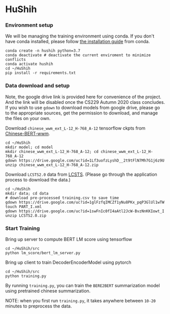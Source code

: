 # HuShih

### Environment setup

We will be managing the training environment using conda. If you don't have conda installed, please follow [the installation guide](https://docs.conda.io/projects/conda/en/latest/user-guide/install/index.html) from conda.

```
conda create -n hushih python=3.7
conda deactivate # deactivate the current enviroment to minimize conflicts
conda activate hushih
cd ~/HuShih
pip install -r requirements.txt
```

### Data download and setup

Note, the google drive link is provided here for convenience of the project. And the link will be disabled once the CS229 Autumn 2020 class concludes. If you wish to use `gdown` to download models from google drive, please go to the appropriate sources, get the permission to download, and manage the files on your own.

Download `chinese_wwm_ext_L-12_H-768_A-12` tensorflow ckpts from [Chinese-BERT-wwm](https://github.com/ymcui/Chinese-BERT-wwm).

```
cd ~/HuShih
mkdir model; cd model
mkdir chinese_wwm_ext_L-12_H-768_A-12; cd chinese_wwm_ext_L-12_H-768_A-12
gdown https://drive.google.com/uc?id=1Lf3uofzLyshD__2t9tFlN7Mh7G1j6z9U
unzip chinese_wwm_ext_L-12_H-768_A-12.zip
```

Download `LCSTS2.0` data from [LCSTS](http://icrc.hitsz.edu.cn/Article/show/139.html). (Please go through the application process to download the data.)
```
cd ~/HuShih
mkdir data; cd data
# download pre-processed training.csv to save time
gdown https://drive.google.com/uc?id=1glFzfqIMCZf1yNu8PKx_pqP3GlUl1wTW
touch PART_I.xml
gdown https://drive.google.com/uc?id=1swFnIc0fI4aAtl2JcW-BvzNnKKIowt_I
unzip LCSTS2.0.zip
```

### Start Training

Bring up server to compute BERT LM score using tensorflow
```
cd ~/HuShih/src
python lm_score/bert_lm_server.py
```

Bring up client to train DecoderEncoderModel using pytorch
```
cd ~/HuShih/src
python training.py
```

By running `training.py`, you can train the `BERE2BERT` summarization model using pretrained chinese summarization.

NOTE: when you first run `training.py`, it takes anywhere between `10-20` minutes to preprocess the data.
